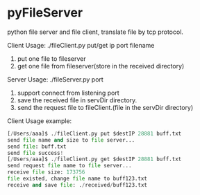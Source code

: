 # pyFileServer
python file server and file client, translate file by tcp protocol. 

Client Usage:
./fileClient.py put/get ip port filename
1. put one file to fileserver
2. get one file from fileserver(store in the received directory)

Server Usage:
./fileServer.py port
1. support connect from listening port
2. save the received file in servDir directory.
3. send the request file to fileClient.(file in the servDir directory)

Client Usage example:
```python
[/Users/aaa]$ ./fileClient.py put $destIP 28881 buff.txt
send file name and size to file server...
send file: buff.txt
send file success!
[/Users/aaa]$ ./fileClient.py get $destIP 28881 buff.txt
send request file name to file server...
receive file size: 173756
file existed, change file name to buff123.txt
receive and save file: ./received/buff123.txt
```

